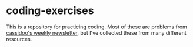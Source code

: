 # coding-exercises

This is a repository for practicing coding. Most of these are problems from [cassidoo's weekly newsletter](https://cassidoo.co/newsletter/), but I've collected these from many different resources.
